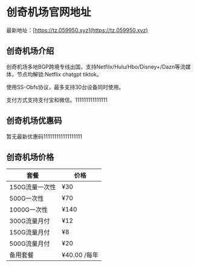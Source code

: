 # 创奇机场官网地址

最新地址：[https://tz.059950.xyz](https://tz.059950.xyz)

## 创奇机场介绍

创奇机场多地BGP跨境专线出国，支持Netfilx/Hulu/Hbo/Disney+/Dazn等流媒体，节点均解锁:Netflix chatgpt tiktok。

使用SS-Obfs协议，最多支持30台设备同时使用。

支付方式支持支付宝和微信。111111111111111

## 创奇机场优惠码

暂无最新优惠码111111111111111111

## 创奇机场价格

|套餐|价格|
|----|----|
|150G流量一次性|¥30|
|500G一次性|¥70|
|1000G一次性|¥140|
|300G流量月付|¥12|
|150G流量月付|¥8|
|500G流量月付|¥20|
|备用套餐|¥40.00 /每年|

